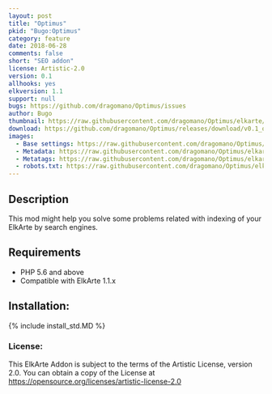 ```yaml
---
layout: post
title: "Optimus"
pkid: "Bugo:Optimus"
category: feature
date: 2018-06-28
comments: false
short: "SEO addon"
license: Artistic-2.0
version: 0.1
allhooks: yes
elkversion: 1.1
support: null
bugs: https://github.com/dragomano/Optimus/issues
author: Bugo
thumbnail: https://raw.githubusercontent.com/dragomano/Optimus/elkarte/screenshots/base_settings.png
download: https://github.com/dragomano/Optimus/releases/download/v0.1_optimus_elkarte/optimus_elkarte.zip
images:
  - Base settings: https://raw.githubusercontent.com/dragomano/Optimus/elkarte/screenshots/base_settings.png
  - Metadata: https://raw.githubusercontent.com/dragomano/Optimus/elkarte/screenshots/metadata.png
  - Metatags: https://raw.githubusercontent.com/dragomano/Optimus/elkarte/screenshots/metatags.png
  - robots.txt: https://raw.githubusercontent.com/dragomano/Optimus/elkarte/screenshots/manage_robots.png
---
```


## Description
This mod might help you solve some problems related with indexing of your ElkArte by search engines.

## Requirements
  - PHP 5.6 and above
  - Compatible with ElkArte 1.1.x

## Installation:
{% include install_std.MD %}

### License:
This ElkArte Addon is subject to the terms of the Artistic License, version 2.0. You can obtain a copy of the License at https://opensource.org/licenses/artistic-license-2.0